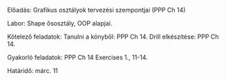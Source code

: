 Előadás: Grafikus osztályok tervezési szempontjai (PPP Ch 14) 

Labor: Shape ősosztály, OOP alapjai.

Kötelező feladatok: Tanulni a könyből: PPP Ch 14. Drill elkészítése: PPP Ch 14. 

Gyakorló feladatok: PPP Ch 14 Exercises 1., 11-14.

Határidő: márc. 11